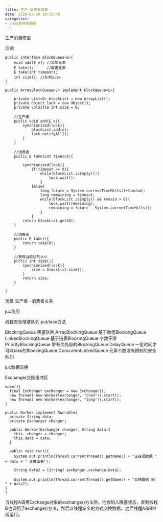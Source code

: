 ```yaml
---
title: 生产-消费者模式
date: 2020-05-26 10:55:48
categories:
- java高并发编程
---
```

生产消费模型

示例

```
public interface BlockQueue<E>{
    void add(E e); //添加元素
    E take();      //取走元素
    E take(int timeout);
    int size(); //队列size
}

public ArrayBlockQueue<E> implement BlockQueue<E>{
    
    private List<E> blockList = new ArrayList();
    private Object lock = new Object();
    private volaitle int size = 0;
    
    //生产者
    public void add(E e){
        synchionized(lock){
            blockList.add(e);
            lock.notifyAll();   
        }
    }
    
    //消费者
    public E take(int timeout){
    
        synchionized(lock){
            if(timeout <= 0){
                while(blockList.isEmpty()){
                    lock.wait();
                }
            }else{
                long future = System.currentTimeMills()+timeout;
                long remaining = timeout;
                while(blockList.isEmpty() && remain > 0){
                    lock.wait(remaining);            
                    remaining = future - System.currentTimeMills();
                }                
            }
        return blockList.get(0);
    }
    
    //消费者
    public E take(){
        return take(0);
    }
    
    //获得当前队列大小
    public int size(){
        synchionized(lock){
            size = blockList.size();  
        }
        return size;
    }
    
}
```

场景
生产者--消费者关系

juc使用

线程安全阻塞队列
put/take方法

BlockingQueue 阻塞队列
ArrayBlockingQueue  基于数组BlockingQueue
LinkedBlockingQueue  基于链表BlockingQueue 个数不限
PriorityBlockingQueue  带有优先级的BlockingQueue
DelayQueue  一定时间才可以take的BlockingQueue
ConcurrentLinkedQueue   元素个数没有限制的安全队列

juc数据交换

Exchanger交换缓冲区

```
main(){
  final Exchanger exchanger = new Exchanger();
  new Thread( new Worker(exchanger, "chen")).start();
  new Thread( new Worker(exchanger, "tong")).start();
}

public Worker implement Runnable{
  private String data;
  private Exchanger changer;

  public Worker(Exchanger changer, String data){
    this. changer = changer;
    this.data = data;
  }

  public void run(){
    System.out.println(Thread.currentThread().getName() + "正在把数据 " + data + " 交换出去");

    String data2 = (String) exchanger.exchange(data);

    System.out.println(Thread.currentThread().getName() + "交换数据 到  " + data2);
}
}
```
当线程A调用Exchange对象的exchange()方法后，他会陷入阻塞状态，直到线程B也调用了exchange()方法，然后以线程安全的方式交换数据，之后线程A和B继续运行。

